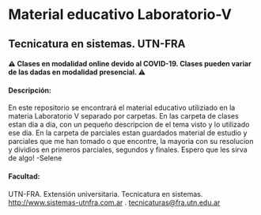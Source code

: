 # Material educativo Laboratorio-V

## Tecnicatura en sistemas. UTN-FRA

#### ⚠️ Clases en modalidad online devido al COVID-19. Clases pueden variar de las dadas en modalidad presencial. ⚠️

#### Descripción:

En este repositorio se encontrará el material educativo utiliziado en la materia Laboratorio V separado por carpetas.
En las carpeta de clases estan dia a dia, con un pequeño descripcion de el tema visto y lo utilizado ese dia.
En la carpeta de parciales estan guardados material de estudio y parciales que me han tomado o que encontre, la mayoria con su resolucion y dividios en primeros parciales, segundos y finales. 
Espero que les sirva de algo!
-Selene

#### Facultad:
UTN-FRA. Extensión universitaria. Tecnicatura en sistemas. http://www.sistemas-utnfra.com.ar . tecnicaturas@fra.utn.edu.ar
